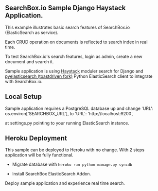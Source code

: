 ## SearchBox.io Sample Django Haystack Application.

This example illustrates basic search features of SearchBox.io (ElasticSearch as service).

Each CRUD operation on documents is reflected to search index in real time.

To test SearchBox.io's search features, login as admin, create a new document and search it.

Sample application is using [Haystack](http://haystacksearch.org/) moduler search for Django and [pyelasticsearch (toastdriven fork)](https://github.com/toastdriven/pyelasticsearch) 
Python ElasticSearch client to integrate with SearchBox.io.

## Local Setup

Sample application requires a PostgreSQL database up and change 'URL': os.environ['SEARCHBOX_URL'], to 'URL': 'http://localhost:9200',

at settings.py pointing to your running ElasticSearch instance.

## Heroku Deployment

This sample can be deployed to Heroku with no change. With 2 steps application will be fully functional.

* Migrate database with `heroku run python manage.py syncdb`

* Install SearchBox ElasticSearch Addon.

Deploy sample application and experience real time search.
